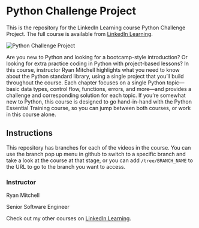 # Python Challenge Project
This is the repository for the LinkedIn Learning course Python Challenge Project. The full course is available from [LinkedIn Learning][lil-course-url].

![Python Challenge Project][lil-thumbnail-url] 

Are you new to Python and looking for a bootcamp-style introduction? Or looking for extra practice coding in Python with project-based lessons? In this course, instructor Ryan Mitchell highlights what you need to know about the Python standard library, using a single project that you’ll build throughout the course. Each chapter focuses on a single Python topic—basic data types, control flow, functions, errors, and more—and provides a challenge and corresponding solution for each topic. If you’re somewhat new to Python, this course is designed to go hand-in-hand with the Python Essential Training course, so you can jump between both courses, or work in this course alone.

## Instructions
This repository has branches for each of the videos in the course. You can use the branch pop up menu in github to switch to a specific branch and take a look at the course at that stage, or you can add `/tree/BRANCH_NAME` to the URL to go to the branch you want to access.


### Instructor

Ryan Mitchell 
                            
Senior Software Engineer

                            

Check out my other courses on [LinkedIn Learning](https://www.linkedin.com/learning/instructors/ryan-mitchell).

[lil-course-url]: https://www.linkedin.com/learning/python-challenge-project?dApp=59033956
[lil-thumbnail-url]: https://media.licdn.com/dms/image/C560DAQGBiWCh_f2DDA/learning-public-crop_675_1200/0/1673648477738?e=2147483647&v=beta&t=HrcVEBa1GOizezuCc0oviSDjzbxDPYgl18N804-UdGw
